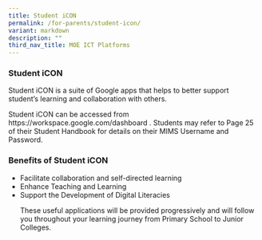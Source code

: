 ```yaml
---
title: Student iCON
permalink: /for-parents/student-icon/
variant: markdown
description: ""
third_nav_title: MOE ICT Platforms
---
```

<h3>Student iCON</h3>
<p>Student iCON is a suite of Google apps that helps to better support student’s learning and collaboration with others.</p>
<p>Student iCON can be accessed from https://workspace.google.com/dashboard . Students may refer to Page 25 of their Student Handbook for details on their MIMS Username and Password.</p>

<h3>Benefits of Student iCON</h3>
<ul>
	<li>Facilitate collaboration and self-directed learning</li>
	<li>Enhance Teaching and Learning</li>
	<li>Support the Development of Digital Literacies</li>

<p>These useful applications will be provided progressively and will follow you throughout your learning journey from Primary School to Junior Colleges.</p>
</ul>